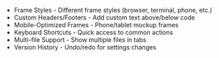 - Frame Styles - Different frame styles (browser, terminal, phone, etc.)
- Custom Headers/Footers - Add custom text above/below code
- Mobile-Optimized Frames - Phone/tablet mockup frames
- Keyboard Shortcuts - Quick access to common actions
- Multi-file Support - Show multiple files in tabs
- Version History - Undo/redo for settings changes
